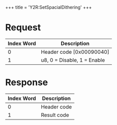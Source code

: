 +++
title = 'Y2R:SetSpacialDithering'
+++

# Request

| Index Word | Description                 |
|------------|-----------------------------|
| 0          | Header code \[0x00090040\]  |
| 1          | u8, 0 = Disable, 1 = Enable |

# Response

| Index Word | Description |
|------------|-------------|
| 0          | Header code |
| 1          | Result code |